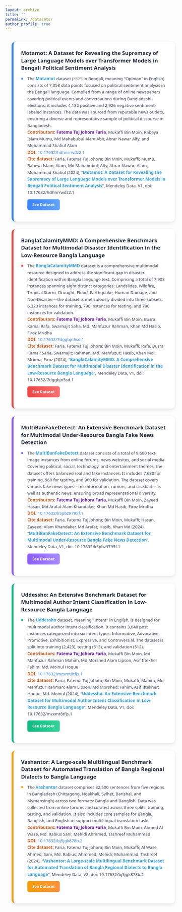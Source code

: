 ```yaml
---
layout: archive
title: ""
permalink: /datasets/
author_profile: true
---
```


<style>
  .dataset-container {
    display: flex;
    flex-direction: column;
    gap: 24px;
    padding: 20px;
    max-width: 100%;
    margin: 0 auto;
  }

  .dataset-card {
    background-color: #ffffff;
    border-radius: 12px;
    box-shadow: 0 4px 12px rgba(0, 0, 0, 0.1);
    padding: 24px;
    transition: transform 0.3s ease, box-shadow 0.3s ease;
    border-left: 6px solid;
    position: relative;
    overflow: hidden;
    width: 100%;
  }

  .dataset-card:hover {
    transform: translateY(-2px);
    box-shadow: 0 6px 14px rgba(0, 0, 0, 0.12);
  }

  .dataset-card.blue { border-left-color: #3b82f6; }
  .dataset-card.red { border-left-color: #ef4444; }
  .dataset-card.purple { border-left-color: #8b5cf6; }
  .dataset-card.green { border-left-color: #10b981; }
  .dataset-card.yellow { border-left-color: #f59e0b; }

  .dataset-title {
    font-family: 'Segoe UI', sans-serif;
    font-size: 1.2em;
    font-weight: 700;
    color: #1f2937;
    margin-bottom: 12px;
    line-height: 1.4;
  }

  .dataset-content {
    font-family: 'Segoe UI', sans-serif;
    color: #374151;
    font-size: 0.95em;
    line-height: 1.6;
  }

  .dataset-content b {
    color: #389eda;
    font-weight: 600;
  }

  .dataset-content ul {
    list-style: none;
    padding: 0;
    margin: 0;
  }

  .dataset-content li {
    position: relative;
    padding-left: 20px;
    margin-bottom: 12px;
  }

  .dataset-content li::before {
    content: '■';
    position: absolute;
    left: 0;
    font-size: 0.9em;
  }

  .dataset-card.blue li::before { color: #3b82f6; }
  .dataset-card.red li::before { color: #ef4444; }
  .dataset-card.purple li::before { color: #8b5cf6; }
  .dataset-card.green li::before { color: #10b981; }
  .dataset-card.yellow li::before { color: #f59e0b; }

  .dataset-link {
    display: inline-block;
    background: linear-gradient(to right, #3b82f6, #60a5fa);
    color: white;
    padding: 8px 16px;
    border-radius: 6px;
    text-decoration: none !important;
    font-family: 'Segoe UI', sans-serif;
    font-weight: 600;
    font-size: 0.9em;
    margin-top: 10px;
    transition: background 0.3s ease, transform 0.2s ease;
  }

  .dataset-card.red .dataset-link {
    background: linear-gradient(to right, #ef4444, #f87171);
  }

  .dataset-card.purple .dataset-link {
    background: linear-gradient(to right, #8b5cf6, #a78bfa);
  }

  .dataset-card.green .dataset-link {
    background: linear-gradient(to right, #10b981, #34d399);
  }

  .dataset-card.yellow .dataset-link {
    background: linear-gradient(to right, #f59e0b, #fb923c);
  }

  .dataset-link:hover,
  .dataset-link:focus,
  .dataset-link:active {
    text-decoration: none !important;
  }

  .dataset-link:hover {
    filter: brightness(1.1);
  }

  .dataset-link:active {
    transform: scale(0.98);
    filter: brightness(1.05);
  }

  .highlight-text {
    color: #c45d25;
    font-weight: 600;
  }

  .highlight-name {
    color: #6b21a8;
    font-weight: 600;
  }

  .doi-link {
    color: #3b82f6;
    text-decoration: none;
  }

  .doi-link:hover {
    text-decoration: underline;
  }
</style>

<div class="dataset-container">
  <div class="dataset-card blue">
    <div class="dataset-title">Motamot: A Dataset for Revealing the Supremacy of Large Language Models over Transformer Models in Bengali Political Sentiment Analysis</div>
    <div class="dataset-content">
      <ul>
        <li>The <b>Motamot</b> dataset (মতামত in Bengali, meaning "Opinion" in English) consists of 7,058 data points focused on political sentiment analysis in the Bengali language. Compiled from a range of online newspapers covering political events and conversations during Bangladeshi elections, it includes 4,132 positive and 2,926 negative sentiment-labeled instances. The data was sourced from reputable news outlets, ensuring a diverse and representative sample of political discourse in Bangladesh.<br>
        <span class="highlight-text">Contributors:</span> <span class="highlight-name">Fatema Tuj Johora Faria</span>, Mukaffi Bin Moin, Rabeya Islam Mumu, Md Mahabubul Alam Abir, Abrar Nawar Alfy, and Mohammad Shafiul Alam<br>
        <span class="highlight-text">DOI:</span> <a href="https://doi.org/10.17632/hdhnrrwdz2.1" class="doi-link">10.17632/hdhnrrwdz2.1</a><br>
        <span class="highlight-text">Cite dataset:</span> Faria, Fatema Tuj Johora; Bin Moin, Mukaffi; Mumu, Rabeya Islam; Alam, Md Mahabubul; Alfy, Abrar Nawar; Alam, Mohammad Shafiul (2024), “<b>Motamot: A Dataset for Revealing the Supremacy of Large Language Models over Transformer Models in Bengali Political Sentiment Analysis</b>”, Mendeley Data, V1, doi: 10.17632/hdhnrrwdz2.1<br>
        <a href="https://data.mendeley.com/datasets/hdhnrrwdz2/1" class="dataset-link">See Dataset</a>
        </li>
      </ul>
    </div>
  </div>

  <div class="dataset-card red">
    <div class="dataset-title">BanglaCalamityMMD: A Comprehensive Benchmark Dataset for Multimodal Disaster Identification in the Low-Resource Bangla Language</div>
    <div class="dataset-content">
      <ul>
        <li>The <b>BanglaCalamityMMD</b> dataset is a comprehensive multimodal resource designed to address the significant gap in disaster identification within Bangla language text. Comprising a total of 7,903 instances spanning eight distinct categories: Landslides, Wildfire, Tropical Storm, Drought, Flood, Earthquake, Human Damage, and Non-Disaster—the dataset is meticulously divided into three subsets: 6,323 instances for training, 790 instances for testing, and 790 instances for validation.<br>
        <span class="highlight-text">Contributors:</span> <span class="highlight-name">Fatema Tuj Johora Faria</span>, Mukaffi Bin Moin, Busra Kamal Rafa, Swarnajit Saha, Md. Mahfuzur Rahman, Khan Md Hasib, Firoz Mridha<br>
        <span class="highlight-text">DOI:</span> <a href="https://doi.org/10.17632/7dggbjn5sd.1" class="doi-link">10.17632/7dggbjn5sd.1</a><br>
        <span class="highlight-text">Cite dataset:</span> Faria, Fatema Tuj Johora; Bin Moin, Mukaffi; Rafa, Busra Kamal; Saha, Swarnajit; Rahman, Md. Mahfuzur; Hasib, Khan Md; Mridha, Firoz (2024), “<b>BanglaCalamityMMD: A Comprehensive Benchmark Dataset for Multimodal Disaster Identification in the Low-Resource Bangla Language</b>”, Mendeley Data, V1, doi: 10.17632/7dggbjn5sd.1<br>
        <a href="https://data.mendeley.com/datasets/7dggbjn5sd/1" class="dataset-link">See Dataset</a>
        </li>
      </ul>
    </div>
  </div>

  <div class="dataset-card purple">
    <div class="dataset-title">MultiBanFakeDetect: An Extensive Benchmark Dataset for Multimodal Under-Resource Bangla Fake News Detection</div>
    <div class="dataset-content">
      <ul>
        <li>The <b>MultiBanFakeDetect</b> dataset consists of a total of 9,600 text-image instances from online forums, news websites, and social media. Covering political, social, technology, and entertainment themes, the dataset offers balanced real and fake instances. It includes 7,680 for training, 960 for testing, and 960 for validation. The dataset covers various fake news types—misinformation, rumors, and clickbait—as well as authentic news, ensuring broad representational diversity.<br>
        <span class="highlight-text">Contributors:</span> <span class="highlight-name">Fatema Tuj Johora Faria</span>, Mukaffi Bin Moin, Zayeed Hasan, Md Arafat Alam Khandaker, Khan Md Hasib, Firoz Mridha<br>
        <span class="highlight-text">DOI:</span> <a href="https://doi.org/10.17632/k5pbz9795f.1" class="doi-link">10.17632/k5pbz9795f.1</a><br>
        <span class="highlight-text">Cite dataset:</span> Faria, Fatema Tuj Johora; Bin Moin, Mukaffi; Hasan, Zayeed; Alam Khandaker, Md Arafat; Hasib, Khan Md (2024), “<b>MultiBanFakeDetect: An Extensive Benchmark Dataset for Multimodal Under-Resource Bangla Fake News Detection</b>”, Mendeley Data, V1, doi: 10.17632/k5pbz9795f.1<br>
        <a href="https://data.mendeley.com/datasets/k5pbz9795f/1" class="dataset-link">See Dataset</a>
        </li>
      </ul>
    </div>
  </div>

  <div class="dataset-card green">
    <div class="dataset-title">Uddessho: An Extensive Benchmark Dataset for Multimodal Author Intent Classification in Low-Resource Bangla Language</div>
    <div class="dataset-content">
      <ul>
        <li>The <b>Uddessho</b> dataset, meaning "Intent" in English, is designed for multimodal author intent classification. It contains 3,048 post instances categorized into six intent types: Informative, Advocative, Promotive, Exhibitionist, Expressive, and Controversial. The dataset is split into training (2,423), testing (313), and validation (312).<br>
        <span class="highlight-text">Contributors:</span> <span class="highlight-name">Fatema Tuj Johora Faria</span>, Mukaffi Bin Moin, Md Mahfuzur Rahman Mahim, Md Morshed Alam Lipson, Asif Iftekher Fahim, Md. Moinul Hoque<br>
        <span class="highlight-text">DOI:</span> <a href="https://doi.org/10.17632/mzxmt8tfjs.1" class="doi-link">10.17632/mzxmt8tfjs.1</a><br>
        <span class="highlight-text">Cite dataset:</span> Faria, Fatema Tuj Johora; Bin Moin, Mukaffi; Mahim, Md Mahfuzur Rahman; Alam Lipson, Md Morshed; Fahim, Asif Iftekher; Hoque, Md. Moinul (2024), “<b>Uddessho: An Extensive Benchmark Dataset for Multimodal Author Intent Classification in Low-Resource Bangla Language</b>”, Mendeley Data, V1, doi: 10.17632/mzxmt8tfjs.1<br>
        <a href="https://data.mendeley.com/datasets/mzxmt8tfjs/1" class="dataset-link">See Dataset</a>
        </li>
      </ul>
    </div>
  </div>

  <div class="dataset-card yellow">
    <div class="dataset-title">Vashantor: A Large-scale Multilingual Benchmark Dataset for Automated Translation of Bangla Regional Dialects to Bangla Language</div>
    <div class="dataset-content">
      <ul>
        <li>The <b>Vashantor</b> dataset comprises 32,500 sentences from five regions in Bangladesh (Chittagong, Noakhali, Sylhet, Barishal, and Mymensingh) across two formats: Bangla and Banglish. Data was collected from online forums and curated across three splits: training, testing, and validation. It also includes core samples for Bangla, Banglish, and English to support multilingual translation tasks.<br>
        <span class="highlight-text">Contributors:</span> <span class="highlight-name">Fatema Tuj Johora Faria</span>, Mukaffi Bin Moin, Ahmed Al Wase, Md. Rabius Sani, Mehidi Ahmmed, Tashreef Muhammad<br>
        <span class="highlight-text">DOI:</span> <a href="https://doi.org/10.17632/bj5jgk878b.2" class="doi-link">10.17632/bj5jgk878b.2</a><br>
        <span class="highlight-text">Cite dataset:</span> Faria, Fatema Tuj Johora; Bin Moin, Mukaffi; Al Wase, Ahmed; Sani, Md. Rabius; Ahmmed, Mehidi; Muhammad, Tashreef (2024), “<b>Vashantor: A Large-scale Multilingual Benchmark Dataset for Automated Translation of Bangla Regional Dialects to Bangla Language</b>”, Mendeley Data, V2, doi: 10.17632/bj5jgk878b.2<br>
        <a href="https://data.mendeley.com/datasets/bj5jgk878b/2" class="dataset-link">See Dataset</a>
        </li>
      </ul>
    </div>
  </div>
</div>
